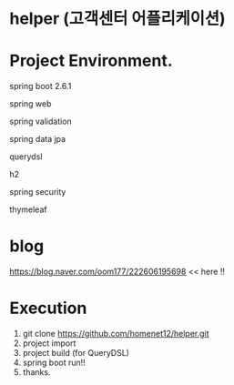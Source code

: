 # helper (고객센터 어플리케이션)

# Project Environment.

spring boot 2.6.1

spring web

spring validation

spring data jpa

querydsl

h2

spring security

thymeleaf

# blog

https://blog.naver.com/oom177/222606195698 << here !!

# Execution

1. git clone https://github.com/homenet12/helper.git
2. project import 
3. project build (for QueryDSL)
4. spring boot run!!
5. thanks.

